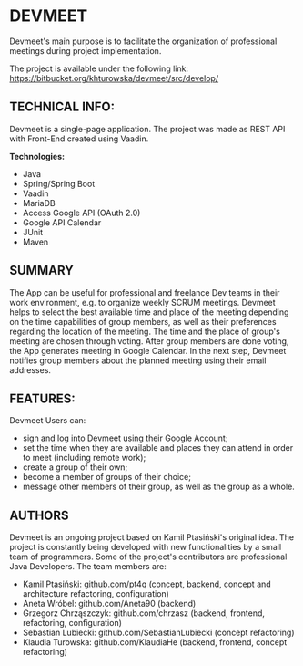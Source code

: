 # DEVMEET

Devmeet's main purpose is to facilitate the organization of professional meetings during project implementation.

The project is available under the following link:
https://bitbucket.org/khturowska/devmeet/src/develop/

## TECHNICAL INFO:

Devmeet is a single-page application. 
The project was made as REST API with Front-End created using Vaadin.

**Technologies:**
* Java
* Spring/Spring Boot
* Vaadin
* MariaDB
* Access Google API (OAuth 2.0)
* Google API Calendar
* JUnit
* Maven

## SUMMARY

The App can be useful for professional and freelance Dev teams in their work environment, e.g. to organize weekly SCRUM meetings.
Devmeet helps to select the best available time and place of the meeting depending on the time capabilities of group members, as well as their preferences regarding the location of the meeting.
The time and the place of group's meeting are chosen through voting.
After group members are done voting, the App generates meeting in Google Calendar.
In the next step, Devmeet notifies group members about the planned meeting using their email addresses.

## FEATURES: 

Devmeet Users can:
* sign and log into Devmeet using their Google Account;
* set the time when they are available and places they can attend in order to meet (including remote work);
* create a group of their own;
* become a member of groups of their choice;
* message other members of their group, as well as the group as a whole.


## AUTHORS

Devmeet is an ongoing project based on Kamil Ptasiński's original idea. The project is constantly being developed with new functionalities by a small team of programmers. Some of the project's contributors are professional Java Developers. The team members are:

* Kamil Ptasiński: github.com/pt4q (concept, backend, concept and architecture refactoring, configuration)
* Aneta Wróbel: github.com/Aneta90 (backend)
* Grzegorz Chrząszczyk: github.com/chrzasz (backend, frontend, refactoring, configuration)
* Sebastian Lubiecki: github.com/SebastianLubiecki (concept refactoring)
* Klaudia Turowska: github.com/KlaudiaHe (backend, frontend, concept refactoring)


